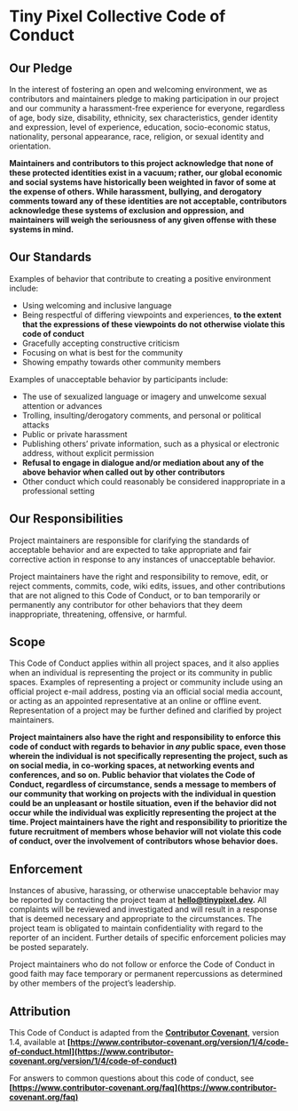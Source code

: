 # Tiny Pixel Collective Code of Conduct
## **Our Pledge**

In the interest of fostering an open and welcoming environment, we as contributors and maintainers pledge to making participation in our project and our community a harassment-free experience for everyone, regardless of age, body size, disability, ethnicity, sex characteristics, gender identity and expression, level of experience, education, socio-economic status, nationality, personal appearance, race, religion, or sexual identity and orientation.

**Maintainers and contributors to this project acknowledge that none of these protected identities exist in a vacuum; rather, our global economic and social systems have historically been weighted in favor of some at the expense of others. While harassment, bullying, and derogatory comments toward any of these identities are not acceptable, contributors acknowledge these systems of exclusion and oppression, and maintainers will weigh the seriousness of any given offense with these systems in mind.**

## **Our Standards**

Examples of behavior that contribute to creating a positive environment include:

- Using welcoming and inclusive language
- Being respectful of differing viewpoints and experiences, **to the extent that the expressions of these viewpoints do not otherwise violate this code of conduct**
- Gracefully accepting constructive criticism
- Focusing on what is best for the community
- Showing empathy towards other community members

Examples of unacceptable behavior by participants include:

- The use of sexualized language or imagery and unwelcome sexual attention or advances
- Trolling, insulting/derogatory comments, and personal or political attacks
- Public or private harassment
- Publishing others’ private information, such as a physical or electronic address, without explicit permission
- **Refusal to engage in dialogue and/or mediation about any of the above behavior when called out by other contributors**
- Other conduct which could reasonably be considered inappropriate in a professional setting

## **Our Responsibilities**

Project maintainers are responsible for clarifying the standards of acceptable behavior and are expected to take appropriate and fair corrective action in response to any instances of unacceptable behavior.

Project maintainers have the right and responsibility to remove, edit, or reject comments, commits, code, wiki edits, issues, and other contributions that are not aligned to this Code of Conduct, or to ban temporarily or permanently any contributor for other behaviors that they deem inappropriate, threatening, offensive, or harmful.

## **Scope**

This Code of Conduct applies within all project spaces, and it also applies when an individual is representing the project or its community in public spaces. Examples of representing a project or community include using an official project e-mail address, posting via an official social media account, or acting as an appointed representative at an online or offline event. Representation of a project may be further defined and clarified by project maintainers.

**Project maintainers also have the right and responsibility to enforce this code of conduct with regards to behavior in *any* public space, even those wherein the individual is not specifically representing the project, such as on social media, in co-working spaces, at networking events and conferences, and so on. Public behavior that violates the Code of Conduct, regardless of circumstance, sends a message to members of our community that working on projects with the individual in question could be an unpleasant or hostile situation, even if the behavior did not occur while the individual was explicitly representing the project at the time. Project maintainers have the right and responsibility to prioritize the future recruitment of members whose behavior will not violate this code of conduct, over the involvement of contributors whose behavior does.**

## **Enforcement**

Instances of abusive, harassing, or otherwise unacceptable behavior may be reported by contacting the project team at **hello@tinypixel.dev.** All complaints will be reviewed and investigated and will result in a response that is deemed necessary and appropriate to the circumstances. The project team is obligated to maintain confidentiality with regard to the reporter of an incident. Further details of specific enforcement policies may be posted separately.

Project maintainers who do not follow or enforce the Code of Conduct in good faith may face temporary or permanent repercussions as determined by other members of the project’s leadership.

## **Attribution**

This Code of Conduct is adapted from the **[Contributor Covenant](https://www.contributor-covenant.org/)**, version 1.4, available at **[https://www.contributor-covenant.org/version/1/4/code-of-conduct.html](https://www.contributor-covenant.org/version/1/4/code-of-conduct)**

For answers to common questions about this code of conduct, see **[https://www.contributor-covenant.org/faq](https://www.contributor-covenant.org/faq)**